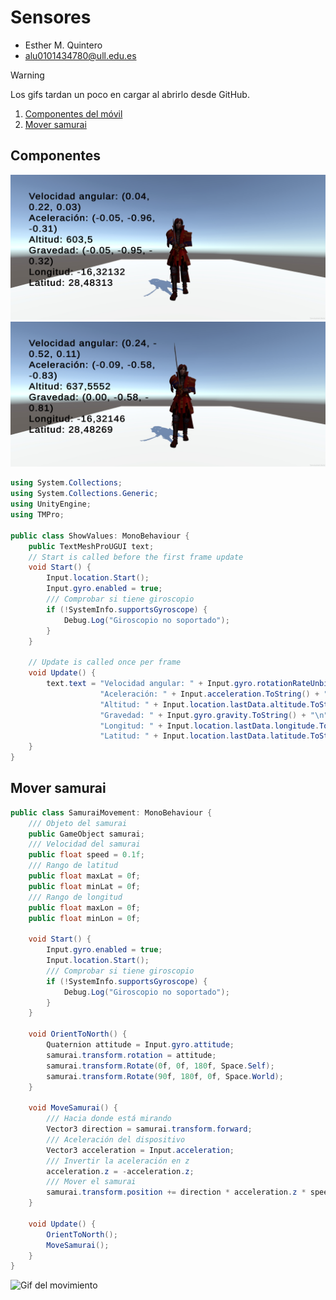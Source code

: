 # Sensores
* Esther M. Quintero
* alu0101434780@ull.edu.es

> [!WARNING]  
> Los gifs tardan un poco en cargar al abrirlo desde GitHub.

1. [Componentes del móvil](#componentes)
1. [Mover samurai](#samurai)

## Componentes <div id='componentes'/>

![Imagen 1](./Multimedia/Screenshot_20241213_100011_PracticaSensores.jpg)     
![Imagen 2](./Multimedia/Screenshot_20241213_100101_PracticaSensores.jpg)    

``` csharp
using System.Collections;
using System.Collections.Generic;
using UnityEngine;
using TMPro;

public class ShowValues: MonoBehaviour {
    public TextMeshProUGUI text;
    // Start is called before the first frame update
    void Start() {
        Input.location.Start();
        Input.gyro.enabled = true;
        /// Comprobar si tiene giroscopio
        if (!SystemInfo.supportsGyroscope) {
            Debug.Log("Giroscopio no soportado");
        }
    }

    // Update is called once per frame
    void Update() {
        text.text = "Velocidad angular: " + Input.gyro.rotationRateUnbiased.ToString() + "\n" +
                    "Aceleración: " + Input.acceleration.ToString() + "\n" +
                    "Altitud: " + Input.location.lastData.altitude.ToString() + "\n" +
                    "Gravedad: " + Input.gyro.gravity.ToString() + "\n" +
                    "Longitud: " + Input.location.lastData.longitude.ToString() + "\n" +
                    "Latitud: " + Input.location.lastData.latitude.ToString();
    }
}
```

## Mover samurai <div id='samurai'/>

``` csharp
public class SamuraiMovement: MonoBehaviour {
    /// Objeto del samurai
    public GameObject samurai;
    /// Velocidad del samurai
    public float speed = 0.1f;
    /// Rango de latitud
    public float maxLat = 0f;
    public float minLat = 0f;
    /// Rango de longitud
    public float maxLon = 0f;
    public float minLon = 0f;

    void Start() {
        Input.gyro.enabled = true;
        Input.location.Start();
        /// Comprobar si tiene giroscopio
        if (!SystemInfo.supportsGyroscope) {
            Debug.Log("Giroscopio no soportado");
        }
    }

    void OrientToNorth() {
        Quaternion attitude = Input.gyro.attitude;
        samurai.transform.rotation = attitude;
        samurai.transform.Rotate(0f, 0f, 180f, Space.Self);
        samurai.transform.Rotate(90f, 180f, 0f, Space.World);
    }

    void MoveSamurai() {
        /// Hacia donde está mirando
        Vector3 direction = samurai.transform.forward;
        /// Aceleración del dispositivo
        Vector3 acceleration = Input.acceleration;
        /// Invertir la aceleración en z
        acceleration.z = -acceleration.z;
        /// Mover el samurai
        samurai.transform.position += direction * acceleration.z * speed;
    }

    void Update() {
        OrientToNorth();
        MoveSamurai();
    }
}
```

![Gif del movimiento]()